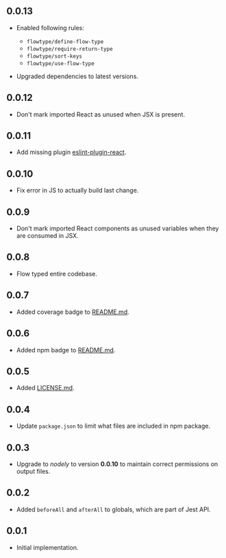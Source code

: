 ## 0.0.13

*   Enabled following rules:

    *   `flowtype/define-flow-type`
    *   `flowtype/require-return-type`
    *   `flowtype/sort-keys`
    *   `flowtype/use-flow-type`

*   Upgraded dependencies to latest versions.

## 0.0.12

*   Don't mark imported React as unused when JSX is present.

## 0.0.11

*   Add missing plugin [eslint-plugin-react](https://github.com/yannickcr/eslint-plugin-react).

## 0.0.10

*   Fix error in JS to actually build last change.

## 0.0.9

*   Don't mark imported React components as unused variables when they are consumed in JSX.

## 0.0.8

*   Flow typed entire codebase.

## 0.0.7

*   Added coverage badge to [README.md](README.md).

## 0.0.6

*   Added npm badge to [README.md](RADME.md).

## 0.0.5

*   Added [LICENSE.md](LICENSE.md).

## 0.0.4

*   Update `package.json` to limit what files are included in npm package.

## 0.0.3

*   Upgrade to *nodely* to version **0.0.10** to maintain correct permissions on output files.

## 0.0.2

*   Added `beforeAll` and `afterAll` to globals, which are part of Jest API.

## 0.0.1

*   Initial implementation.
